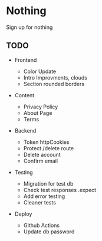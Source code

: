 # Nothing

Sign up for nothing

## TODO

- Frontend

  - Color Update
  - Intro Improvments, clouds
  - Section rounded borders

- Content

  - Privacy Policy
  - About Page
  - Terms

- Backend

  - Token httpCookies
  - Protect /delete route
  - Delete account
  - Confirm email

- Testing

  - Migration for test db
  - Check test responses .expect
  - Add error testing
  - Cleaner tests

- Deploy

  - Github Actions
  - Update db password
